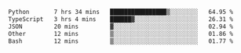 <!--START_SECTION:waka-->

```txt
Python       7 hrs 34 mins   ████████████████▒░░░░░░░░   64.95 %
TypeScript   3 hrs 4 mins    ██████▓░░░░░░░░░░░░░░░░░░   26.31 %
JSON         20 mins         ▓░░░░░░░░░░░░░░░░░░░░░░░░   02.94 %
Other        12 mins         ▒░░░░░░░░░░░░░░░░░░░░░░░░   01.86 %
Bash         12 mins         ▒░░░░░░░░░░░░░░░░░░░░░░░░   01.77 %
```

<!--END_SECTION:waka-->
